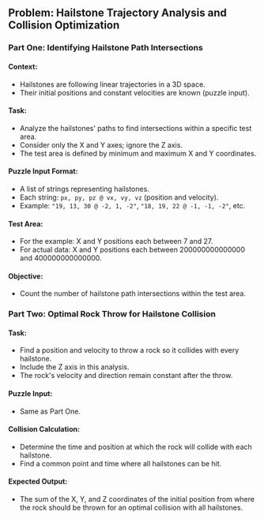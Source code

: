 ## Problem: Hailstone Trajectory Analysis and Collision Optimization

### Part One: Identifying Hailstone Path Intersections

#### Context:
- Hailstones are following linear trajectories in a 3D space.
- Their initial positions and constant velocities are known (puzzle input).

#### Task:
- Analyze the hailstones' paths to find intersections within a specific test area.
- Consider only the X and Y axes; ignore the Z axis.
- The test area is defined by minimum and maximum X and Y coordinates.

#### Puzzle Input Format:
- A list of strings representing hailstones.
- Each string: `px, py, pz @ vx, vy, vz` (position and velocity).
- Example: `"19, 13, 30 @ -2, 1, -2"`, `"18, 19, 22 @ -1, -1, -2"`, etc.

#### Test Area:
- For the example: X and Y positions each between 7 and 27.
- For actual data: X and Y positions each between 200000000000000 and 400000000000000.

#### Objective:
- Count the number of hailstone path intersections within the test area.

### Part Two: Optimal Rock Throw for Hailstone Collision

#### Task:
- Find a position and velocity to throw a rock so it collides with every hailstone.
- Include the Z axis in this analysis.
- The rock's velocity and direction remain constant after the throw.

#### Puzzle Input:
- Same as Part One.

#### Collision Calculation:
- Determine the time and position at which the rock will collide with each hailstone.
- Find a common point and time where all hailstones can be hit.

#### Expected Output:
- The sum of the X, Y, and Z coordinates of the initial position from where the rock should be thrown for an optimal collision with all hailstones.
